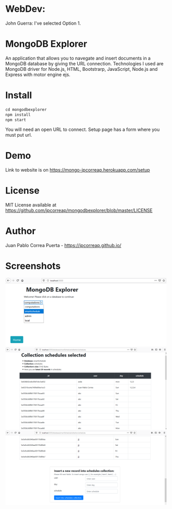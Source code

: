 # WebDev:
John Guerra: I've selected Option 1.


# MongoDB Explorer
An application that allows you to navegate and insert documents in a MongoDB database by giving the URL connection.
Technologies I used are MongoDB driver for Node.js, HTML, Bootstrarp, JavaScript, Node.js and Express with motor engine ejs.


# Install
```
cd mongodbexplorer
npm install
npm start
```
You will need an open URL to connect. Setup page has a form where you must put url.


# Demo
Link to website is on https://mongo-jpcorreap.herokuapp.com/setup


# License
MIT License available at https://github.com/jpcorreap/mongodbexplorer/blob/master/LICENSE


# Author
Juan Pablo Correa Puerta - https://jpcorreap.github.io/


# Screenshots
![Setup page](https://raw.githubusercontent.com/jpcorreap/mongodbexplorer/master/screenshot1.png)
![Database schedules selected](https://raw.githubusercontent.com/jpcorreap/mongodbexplorer/master/screenshot2.png)
![Form](https://raw.githubusercontent.com/jpcorreap/mongodbexplorer/master/screenshot3.png)
